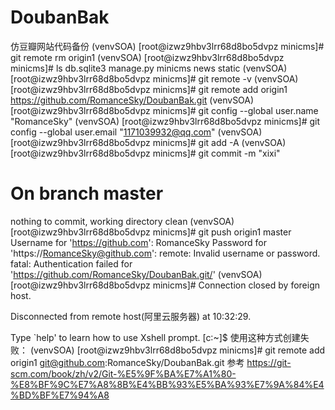 # DoubanBak
仿豆瓣网站代码备份
(venvSOA) [root@izwz9hbv3lrr68d8bo5dvpz minicms]# git remote rm origin1
(venvSOA) [root@izwz9hbv3lrr68d8bo5dvpz minicms]# ls
db.sqlite3  manage.py  minicms  news  static
(venvSOA) [root@izwz9hbv3lrr68d8bo5dvpz minicms]# git remote -v
(venvSOA) [root@izwz9hbv3lrr68d8bo5dvpz minicms]# git remote add origin1 https://github.com/RomanceSky/DoubanBak.git
(venvSOA) [root@izwz9hbv3lrr68d8bo5dvpz minicms]# git config --global user.name "RomanceSky"
(venvSOA) [root@izwz9hbv3lrr68d8bo5dvpz minicms]# git config --global user.email "1171039932@qq.com"
(venvSOA) [root@izwz9hbv3lrr68d8bo5dvpz minicms]# git add -A
(venvSOA) [root@izwz9hbv3lrr68d8bo5dvpz minicms]# git commit -m "xixi"
# On branch master
nothing to commit, working directory clean
(venvSOA) [root@izwz9hbv3lrr68d8bo5dvpz minicms]# git push origin1 master
Username for 'https://github.com': RomanceSky
Password for 'https://RomanceSky@github.com': 
remote: Invalid username or password.
fatal: Authentication failed for 'https://github.com/RomanceSky/DoubanBak.git/'
(venvSOA) [root@izwz9hbv3lrr68d8bo5dvpz minicms]# 
Connection closed by foreign host.

Disconnected from remote host(阿里云服务器) at 10:32:29.

Type `help' to learn how to use Xshell prompt.
[c:\~]$ 
使用这种方式创建失败：
(venvSOA) [root@izwz9hbv3lrr68d8bo5dvpz minicms]# git remote add origin1 git@github.com:RomanceSky/DoubanBak.git
参考
https://git-scm.com/book/zh/v2/Git-%E5%9F%BA%E7%A1%80-%E8%BF%9C%E7%A8%8B%E4%BB%93%E5%BA%93%E7%9A%84%E4%BD%BF%E7%94%A8
